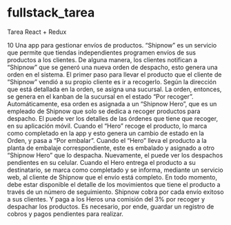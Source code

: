 # fullstack_tarea
Tarea React + Redux

10 Una app para gestionar envíos de productos. 
“Shipnow” es un servicio que permite que tiendas independientes programen envíos de sus productos a los clientes. De alguna manera, los clientes notifican a “Shipnow” que se generó una nueva orden de despacho, esto genera una orden en el sistema. El primer paso para llevar el producto que el cliente de “Shipnow” vendió a su propio cliente es ir a recogerlo. Según la dirección que está detallada en la orden, se asigna una sucursal. La orden, entonces, se genera en el kanban de la sucursal en el estado “Por recoger”. Automáticamente, esa orden es asignada a un “Shipnow Hero”, que es un empleado de Shipnow que solo se dedica a recoger productos para despacho. El puede ver los detalles de las órdenes que tiene que recoger, en su aplicación móvil. Cuando el “Hero” recoge el producto, lo marca como completado en la app y esto genera un cambio de estado en la Orden, y pasa a “Por embalar”. Cuando el “Hero” lleva el producto a la planta de embalaje correspondiente, este es embalado y asignado a otro “Shipnow Hero” que lo despacha. Nuevamente, el puede ver los despachos pendientes en su celular. Cuando el Hero entrega el producto a su destinatario, se marca como completado y se informa, mediante un servicio web, al cliente de Shipnow que el envío está completo. En todo momento, debe estar disponible el detalle de los movimientos que tiene el producto a través de un número de seguimiento. Shipnow cobra por cada envío exitoso a sus clientes. Y paga a los Heros una comisión del 3% por recoger y despachar los productos. Es necesario, por ende, guardar un registro de cobros y pagos pendientes para realizar.
